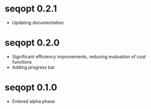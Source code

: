 # seqopt 0.2.1

* Updating documentation

# seqopt 0.2.0

* Significant efficiency improvements, reducing evaluation of cost functions
* Adding progress bar

# seqopt 0.1.0

* Entered alpha phase
